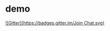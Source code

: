# demo
[![Gitter](https://badges.gitter.im/Join Chat.svg)](https://gitter.im/mirzamo/demo?utm_source=badge&utm_medium=badge&utm_campaign=pr-badge&utm_content=badge)